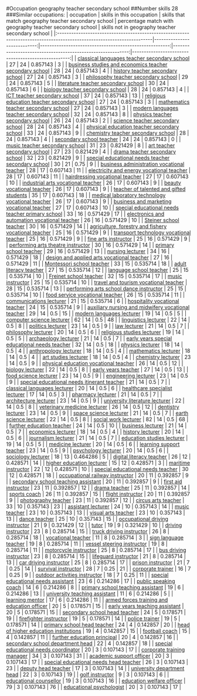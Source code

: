 #Occupation geography teacher secondary school
##Number skills 28
###Similar occupations:
| occupation                                                                                                            |   skills in this occupation |   skills that match geography teacher secondary school |   percentage match with geography teacher secondary school |   skills not in geography teacher secondary school |
|:----------------------------------------------------------------------------------------------------------------------|----------------------------:|-------------------------------------------------------:|-----------------------------------------------------------:|---------------------------------------------------:|
| [classical languages teacher secondary school](classical_languages_teacher_secondary_school.md)                       |                          27 |                                                     24 |                                                   0.857143 |                                                  3 |
| [business studies and economics teacher secondary school](business_studies_and_economics_teacher_secondary_school.md) |                          28 |                                                     24 |                                                   0.857143 |                                                  4 |
| [history teacher secondary school](history_teacher_secondary_school.md)                                               |                          27 |                                                     24 |                                                   0.857143 |                                                  3 |
| [philosophy teacher secondary school](philosophy_teacher_secondary_school.md)                                         |                          29 |                                                     24 |                                                   0.857143 |                                                  5 |
| [literature teacher secondary school](literature_teacher_secondary_school.md)                                         |                          30 |                                                     24 |                                                   0.857143 |                                                  6 |
| [biology teacher secondary school](biology_teacher_secondary_school.md)                                               |                          28 |                                                     24 |                                                   0.857143 |                                                  4 |
| [ICT teacher secondary school](ICT_teacher_secondary_school.md)                                                       |                          37 |                                                     24 |                                                   0.857143 |                                                 13 |
| [religious education teacher secondary school](religious_education_teacher_secondary_school.md)                       |                          27 |                                                     24 |                                                   0.857143 |                                                  3 |
| [mathematics teacher secondary school](mathematics_teacher_secondary_school.md)                                       |                          27 |                                                     24 |                                                   0.857143 |                                                  3 |
| [modern languages teacher secondary school](modern_languages_teacher_secondary_school.md)                             |                          32 |                                                     24 |                                                   0.857143 |                                                  8 |
| [physics teacher secondary school](physics_teacher_secondary_school.md)                                               |                          26 |                                                     24 |                                                   0.857143 |                                                  2 |
| [science teacher secondary school](science_teacher_secondary_school.md)                                               |                          28 |                                                     24 |                                                   0.857143 |                                                  4 |
| [physical education teacher secondary school](physical_education_teacher_secondary_school.md)                         |                          33 |                                                     24 |                                                   0.857143 |                                                  9 |
| [chemistry teacher secondary school](chemistry_teacher_secondary_school.md)                                           |                          28 |                                                     24 |                                                   0.857143 |                                                  4 |
| [secondary school teacher](secondary_school_teacher.md)                                                               |                          24 |                                                     24 |                                                   0.857143 |                                                  0 |
| [music teacher secondary school](music_teacher_secondary_school.md)                                                   |                          31 |                                                     23 |                                                   0.821429 |                                                  8 |
| [art teacher secondary school](art_teacher_secondary_school.md)                                                       |                          27 |                                                     23 |                                                   0.821429 |                                                  4 |
| [drama teacher secondary school](drama_teacher_secondary_school.md)                                                   |                          32 |                                                     23 |                                                   0.821429 |                                                  9 |
| [special educational needs teacher secondary school](special_educational_needs_teacher_secondary_school.md)           |                          30 |                                                     21 |                                                   0.75     |                                                  9 |
| [business administration vocational teacher](business_administration_vocational_teacher.md)                           |                          28 |                                                     17 |                                                   0.607143 |                                                 11 |
| [electricity and energy vocational teacher](electricity_and_energy_vocational_teacher.md)                             |                          28 |                                                     17 |                                                   0.607143 |                                                 11 |
| [hairdressing vocational teacher](hairdressing_vocational_teacher.md)                                                 |                          27 |                                                     17 |                                                   0.607143 |                                                 10 |
| [industrial arts vocational teacher](industrial_arts_vocational_teacher.md)                                           |                          26 |                                                     17 |                                                   0.607143 |                                                  9 |
| [beauty vocational teacher](beauty_vocational_teacher.md)                                                             |                          26 |                                                     17 |                                                   0.607143 |                                                  9 |
| [teacher of talented and gifted students](teacher_of_talented_and_gifted_students.md)                                 |                          35 |                                                     17 |                                                   0.607143 |                                                 18 |
| [medical laboratory technology vocational teacher](medical_laboratory_technology_vocational_teacher.md)               |                          26 |                                                     17 |                                                   0.607143 |                                                  9 |
| [business and marketing vocational teacher](business_and_marketing_vocational_teacher.md)                             |                          27 |                                                     17 |                                                   0.607143 |                                                 10 |
| [special educational needs teacher primary school](special_educational_needs_teacher_primary_school.md)               |                          33 |                                                     16 |                                                   0.571429 |                                                 17 |
| [electronics and automation vocational teacher](electronics_and_automation_vocational_teacher.md)                     |                          26 |                                                     16 |                                                   0.571429 |                                                 10 |
| [Steiner school teacher](Steiner_school_teacher.md)                                                                   |                          30 |                                                     16 |                                                   0.571429 |                                                 14 |
| [agriculture, forestry and fishery vocational teacher](agriculture,_forestry_and_fishery_vocational_teacher.md)       |                          25 |                                                     16 |                                                   0.571429 |                                                  9 |
| [transport technology vocational teacher](transport_technology_vocational_teacher.md)                                 |                          25 |                                                     16 |                                                   0.571429 |                                                  9 |
| [fine arts instructor](fine_arts_instructor.md)                                                                       |                          25 |                                                     16 |                                                   0.571429 |                                                  9 |
| [performing arts theatre instructor](performing_arts_theatre_instructor.md)                                           |                          30 |                                                     16 |                                                   0.571429 |                                                 14 |
| [primary school teacher](primary_school_teacher.md)                                                                   |                          29 |                                                     16 |                                                   0.571429 |                                                 13 |
| [nursing lecturer](nursing_lecturer.md)                                                                               |                          34 |                                                     16 |                                                   0.571429 |                                                 18 |
| [design and applied arts vocational teacher](design_and_applied_arts_vocational_teacher.md)                           |                          27 |                                                     16 |                                                   0.571429 |                                                 11 |
| [Montessori school teacher](Montessori_school_teacher.md)                                                             |                          33 |                                                     15 |                                                   0.535714 |                                                 18 |
| [adult literacy teacher](adult_literacy_teacher.md)                                                                   |                          27 |                                                     15 |                                                   0.535714 |                                                 12 |
| [language school teacher](language_school_teacher.md)                                                                 |                          25 |                                                     15 |                                                   0.535714 |                                                 10 |
| [Freinet school teacher](Freinet_school_teacher.md)                                                                   |                          32 |                                                     15 |                                                   0.535714 |                                                 17 |
| [music instructor](music_instructor.md)                                                                               |                          25 |                                                     15 |                                                   0.535714 |                                                 10 |
| [travel and tourism vocational teacher](travel_and_tourism_vocational_teacher.md)                                     |                          28 |                                                     15 |                                                   0.535714 |                                                 13 |
| [performing arts school dance instructor](performing_arts_school_dance_instructor.md)                                 |                          25 |                                                     15 |                                                   0.535714 |                                                 10 |
| [food service vocational teacher](food_service_vocational_teacher.md)                                                 |                          26 |                                                     15 |                                                   0.535714 |                                                 11 |
| [communications lecturer](communications_lecturer.md)                                                                 |                          21 |                                                     15 |                                                   0.535714 |                                                  6 |
| [hospitality vocational teacher](hospitality_vocational_teacher.md)                                                   |                          24 |                                                     15 |                                                   0.535714 |                                                  9 |
| [auxiliary nursing and midwifery vocational teacher](auxiliary_nursing_and_midwifery_vocational_teacher.md)           |                          29 |                                                     14 |                                                   0.5      |                                                 15 |
| [modern languages lecturer](modern_languages_lecturer.md)                                                             |                          19 |                                                     14 |                                                   0.5      |                                                  5 |
| [computer science lecturer](computer_science_lecturer.md)                                                             |                          62 |                                                     14 |                                                   0.5      |                                                 48 |
| [linguistics lecturer](linguistics_lecturer.md)                                                                       |                          22 |                                                     14 |                                                   0.5      |                                                  8 |
| [politics lecturer](politics_lecturer.md)                                                                             |                          23 |                                                     14 |                                                   0.5      |                                                  9 |
| [law lecturer](law_lecturer.md)                                                                                       |                          21 |                                                     14 |                                                   0.5      |                                                  7 |
| [philosophy lecturer](philosophy_lecturer.md)                                                                         |                          20 |                                                     14 |                                                   0.5      |                                                  6 |
| [religious studies lecturer](religious_studies_lecturer.md)                                                           |                          19 |                                                     14 |                                                   0.5      |                                                  5 |
| [archaeology lecturer](archaeology_lecturer.md)                                                                       |                          21 |                                                     14 |                                                   0.5      |                                                  7 |
| [early years special educational needs teacher](early_years_special_educational_needs_teacher.md)                     |                          32 |                                                     14 |                                                   0.5      |                                                 18 |
| [physics lecturer](physics_lecturer.md)                                                                               |                          18 |                                                     14 |                                                   0.5      |                                                  4 |
| [anthropology lecturer](anthropology_lecturer.md)                                                                     |                          18 |                                                     14 |                                                   0.5      |                                                  4 |
| [mathematics lecturer](mathematics_lecturer.md)                                                                       |                          18 |                                                     14 |                                                   0.5      |                                                  4 |
| [art studies lecturer](art_studies_lecturer.md)                                                                       |                          18 |                                                     14 |                                                   0.5      |                                                  4 |
| [chemistry lecturer](chemistry_lecturer.md)                                                                           |                          23 |                                                     14 |                                                   0.5      |                                                  9 |
| [physical education vocational teacher](physical_education_vocational_teacher.md)                                     |                          26 |                                                     14 |                                                   0.5      |                                                 12 |
| [biology lecturer](biology_lecturer.md)                                                                               |                          22 |                                                     14 |                                                   0.5      |                                                  8 |
| [early years teacher](early_years_teacher.md)                                                                         |                          27 |                                                     14 |                                                   0.5      |                                                 13 |
| [food science lecturer](food_science_lecturer.md)                                                                     |                          23 |                                                     14 |                                                   0.5      |                                                  9 |
| [engineering lecturer](engineering_lecturer.md)                                                                       |                          23 |                                                     14 |                                                   0.5      |                                                  9 |
| [special educational needs itinerant teacher](special_educational_needs_itinerant_teacher.md)                         |                          21 |                                                     14 |                                                   0.5      |                                                  7 |
| [classical languages lecturer](classical_languages_lecturer.md)                                                       |                          20 |                                                     14 |                                                   0.5      |                                                  6 |
| [healthcare specialist lecturer](healthcare_specialist_lecturer.md)                                                   |                          17 |                                                     14 |                                                   0.5      |                                                  3 |
| [pharmacy lecturer](pharmacy_lecturer.md)                                                                             |                          21 |                                                     14 |                                                   0.5      |                                                  7 |
| [architecture lecturer](architecture_lecturer.md)                                                                     |                          23 |                                                     14 |                                                   0.5      |                                                  9 |
| [university literature lecturer](university_literature_lecturer.md)                                                   |                          22 |                                                     14 |                                                   0.5      |                                                  8 |
| [veterinary medicine lecturer](veterinary_medicine_lecturer.md)                                                       |                          26 |                                                     14 |                                                   0.5      |                                                 12 |
| [dentistry lecturer](dentistry_lecturer.md)                                                                           |                          23 |                                                     14 |                                                   0.5      |                                                  9 |
| [space science lecturer](space_science_lecturer.md)                                                                   |                          21 |                                                     14 |                                                   0.5      |                                                  7 |
| [earth science lecturer](earth_science_lecturer.md)                                                                   |                          22 |                                                     14 |                                                   0.5      |                                                  8 |
| [social work lecturer](social_work_lecturer.md)                                                                       |                          82 |                                                     14 |                                                   0.5      |                                                 68 |
| [further education teacher](further_education_teacher.md)                                                             |                          24 |                                                     14 |                                                   0.5      |                                                 10 |
| [business lecturer](business_lecturer.md)                                                                             |                          21 |                                                     14 |                                                   0.5      |                                                  7 |
| [economics lecturer](economics_lecturer.md)                                                                           |                          18 |                                                     14 |                                                   0.5      |                                                  4 |
| [history lecturer](history_lecturer.md)                                                                               |                          20 |                                                     14 |                                                   0.5      |                                                  6 |
| [journalism lecturer](journalism_lecturer.md)                                                                         |                          21 |                                                     14 |                                                   0.5      |                                                  7 |
| [education studies lecturer](education_studies_lecturer.md)                                                           |                          19 |                                                     14 |                                                   0.5      |                                                  5 |
| [medicine lecturer](medicine_lecturer.md)                                                                             |                          20 |                                                     14 |                                                   0.5      |                                                  6 |
| [learning support teacher](learning_support_teacher.md)                                                               |                          23 |                                                     14 |                                                   0.5      |                                                  9 |
| [psychology lecturer](psychology_lecturer.md)                                                                         |                          20 |                                                     14 |                                                   0.5      |                                                  6 |
| [sociology lecturer](sociology_lecturer.md)                                                                           |                          18 |                                                     13 |                                                   0.464286 |                                                  5 |
| [digital literacy teacher](digital_literacy_teacher.md)                                                               |                          26 |                                                     12 |                                                   0.428571 |                                                 14 |
| [higher education lecturer](higher_education_lecturer.md)                                                             |                          15 |                                                     12 |                                                   0.428571 |                                                  3 |
| [maritime instructor](maritime_instructor.md)                                                                         |                          22 |                                                     12 |                                                   0.428571 |                                                 10 |
| [special educational needs teacher](special_educational_needs_teacher.md)                                             |                          30 |                                                     12 |                                                   0.428571 |                                                 18 |
| [occupational railway instructor](occupational_railway_instructor.md)                                                 |                          20 |                                                     11 |                                                   0.392857 |                                                  9 |
| [secondary school teaching assistant](secondary_school_teaching_assistant.md)                                         |                          20 |                                                     11 |                                                   0.392857 |                                                  9 |
| [first aid instructor](first_aid_instructor.md)                                                                       |                          23 |                                                     11 |                                                   0.392857 |                                                 12 |
| [drama teacher](drama_teacher.md)                                                                                     |                          25 |                                                     11 |                                                   0.392857 |                                                 14 |
| [sports coach](sports_coach.md)                                                                                       |                          26 |                                                     11 |                                                   0.392857 |                                                 15 |
| [flight instructor](flight_instructor.md)                                                                             |                          20 |                                                     11 |                                                   0.392857 |                                                  9 |
| [photography teacher](photography_teacher.md)                                                                         |                          23 |                                                     11 |                                                   0.392857 |                                                 12 |
| [circus arts teacher](circus_arts_teacher.md)                                                                         |                          33 |                                                     10 |                                                   0.357143 |                                                 23 |
| [assistant lecturer](assistant_lecturer.md)                                                                           |                          24 |                                                     10 |                                                   0.357143 |                                                 14 |
| [music teacher](music_teacher.md)                                                                                     |                          23 |                                                     10 |                                                   0.357143 |                                                 13 |
| [visual arts teacher](visual_arts_teacher.md)                                                                         |                          23 |                                                     10 |                                                   0.357143 |                                                 13 |
| [dance teacher](dance_teacher.md)                                                                                     |                          25 |                                                     10 |                                                   0.357143 |                                                 15 |
| [occupational driving instructor](occupational_driving_instructor.md)                                                 |                          21 |                                                      9 |                                                   0.321429 |                                                 12 |
| [tutor](tutor.md)                                                                                                     |                          19 |                                                      9 |                                                   0.321429 |                                                 10 |
| [driving instructor](driving_instructor.md)                                                                           |                          23 |                                                      8 |                                                   0.285714 |                                                 15 |
| [truck driving instructor](truck_driving_instructor.md)                                                               |                          26 |                                                      8 |                                                   0.285714 |                                                 18 |
| [vocational teacher](vocational_teacher.md)                                                                           |                          11 |                                                      8 |                                                   0.285714 |                                                  3 |
| [sign language teacher](sign_language_teacher.md)                                                                     |                          19 |                                                      8 |                                                   0.285714 |                                                 11 |
| [vessel steering instructor](vessel_steering_instructor.md)                                                           |                          19 |                                                      8 |                                                   0.285714 |                                                 11 |
| [motorcycle instructor](motorcycle_instructor.md)                                                                     |                          25 |                                                      8 |                                                   0.285714 |                                                 17 |
| [bus driving instructor](bus_driving_instructor.md)                                                                   |                          23 |                                                      8 |                                                   0.285714 |                                                 15 |
| [lifeguard instructor](lifeguard_instructor.md)                                                                       |                          21 |                                                      8 |                                                   0.285714 |                                                 13 |
| [car driving instructor](car_driving_instructor.md)                                                                   |                          25 |                                                      8 |                                                   0.285714 |                                                 17 |
| [prison instructor](prison_instructor.md)                                                                             |                          21 |                                                      7 |                                                   0.25     |                                                 14 |
| [survival instructor](survival_instructor.md)                                                                         |                          28 |                                                      7 |                                                   0.25     |                                                 21 |
| [corporate trainer](corporate_trainer.md)                                                                             |                          16 |                                                      7 |                                                   0.25     |                                                  9 |
| [outdoor activities instructor](outdoor_activities_instructor.md)                                                     |                          18 |                                                      7 |                                                   0.25     |                                                 11 |
| [special educational needs assistant](special_educational_needs_assistant.md)                                         |                          23 |                                                      6 |                                                   0.214286 |                                                 17 |
| [public speaking coach](public_speaking_coach.md)                                                                     |                          14 |                                                      6 |                                                   0.214286 |                                                  8 |
| [primary school teaching assistant](primary_school_teaching_assistant.md)                                             |                          19 |                                                      6 |                                                   0.214286 |                                                 13 |
| [university teaching assistant](university_teaching_assistant.md)                                                     |                          11 |                                                      6 |                                                   0.214286 |                                                  5 |
| [learning mentor](learning_mentor.md)                                                                                 |                          17 |                                                      6 |                                                   0.214286 |                                                 11 |
| [armed forces training and education officer](armed_forces_training_and_education_officer.md)                         |                          20 |                                                      5 |                                                   0.178571 |                                                 15 |
| [early years teaching assistant](early_years_teaching_assistant.md)                                                   |                          20 |                                                      5 |                                                   0.178571 |                                                 15 |
| [secondary school head teacher](secondary_school_head_teacher.md)                                                     |                          24 |                                                      5 |                                                   0.178571 |                                                 19 |
| [firefighter instructor](firefighter_instructor.md)                                                                   |                          19 |                                                      5 |                                                   0.178571 |                                                 14 |
| [police trainer](police_trainer.md)                                                                                   |                          19 |                                                      5 |                                                   0.178571 |                                                 14 |
| [primary school head teacher](primary_school_head_teacher.md)                                                         |                          24 |                                                      4 |                                                   0.142857 |                                                 20 |
| [head of higher education institutions](head_of_higher_education_institutions.md)                                     |                          19 |                                                      4 |                                                   0.142857 |                                                 15 |
| [football coach](football_coach.md)                                                                                   |                          15 |                                                      4 |                                                   0.142857 |                                                 11 |
| [further education principal](further_education_principal.md)                                                         |                          20 |                                                      4 |                                                   0.142857 |                                                 16 |
| [secondary school department head](secondary_school_department_head.md)                                               |                          22 |                                                      4 |                                                   0.142857 |                                                 18 |
| [special educational needs coordinator](special_educational_needs_coordinator.md)                                     |                          20 |                                                      3 |                                                   0.107143 |                                                 17 |
| [corporate training manager](corporate_training_manager.md)                                                           |                          34 |                                                      3 |                                                   0.107143 |                                                 31 |
| [academic support officer](academic_support_officer.md)                                                               |                          20 |                                                      3 |                                                   0.107143 |                                                 17 |
| [special educational needs head teacher](special_educational_needs_head_teacher.md)                                   |                          26 |                                                      3 |                                                   0.107143 |                                                 23 |
| [deputy head teacher](deputy_head_teacher.md)                                                                         |                          17 |                                                      3 |                                                   0.107143 |                                                 14 |
| [university department head](university_department_head.md)                                                           |                          22 |                                                      3 |                                                   0.107143 |                                                 19 |
| [golf instructor](golf_instructor.md)                                                                                 |                           9 |                                                      3 |                                                   0.107143 |                                                  6 |
| [educational counsellor](educational_counsellor.md)                                                                   |                          19 |                                                      3 |                                                   0.107143 |                                                 16 |
| [education welfare officer](education_welfare_officer.md)                                                             |                          79 |                                                      3 |                                                   0.107143 |                                                 76 |
| [educational psychologist](educational_psychologist.md)                                                               |                          20 |                                                      3 |                                                   0.107143 |                                                 17 |
